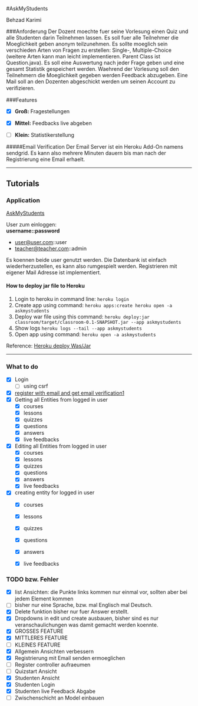 
#AskMyStudents

Behzad Karimi 

###Anforderung
Der Dozent moechte fuer seine Vorlesung einen Quiz und alle Studenten darin Teilnehmen lassen. Es soll fuer alle 
Teilnehmer die Moeglichkeit geben anonym teilzunehmen. Es sollte moeglich sein verschieden Arten von Fragen zu 
erstellen: Single-, Multiple-Choice (weitere Arten kann man leicht implementieren. Parent Class ist Question.java). Es soll eine Auswertung nach jeder Frage geben und eine gesamt 
Statistik gespeichert werden. Waehrend der Vorlesung soll den Teilnehmern die Moeglichkeit gegeben werden Feedback 
abzugeben. 
Eine Mail soll an den Dozenten abgeschickt werden um seinen Account zu veriﬁzieren.

###Features
- [x] **Groß:** Fragestellungen

- [x] **Mittel:** Feedbacks live abgeben

- [ ] **Klein:** Statistikerstellung

#####Email Verification
Der Email Server ist ein Heroku Add-On namens sendgrid. Es kann also mehrere Minuten dauern bis man nach der 
Registrierung eine Email erhaelt.



---
## Tutorials

### Application
[AskMyStudents](https://askmystudents.herokuapp.com)

User zum einloggen:  
**username::password** 

- user@user.com::user     
- teacher@teacher.com::admin

Es koennen beide user genutzt werden. Die Datenbank ist einfach wiederherzustellen, es kann also rumgespielt werden.
Registrieren mit eigener Mail Adresse ist implementiert.

#### How to deploy jar file to Heroku
1. Login to heroku in command line: `heroku login`
2. Create app using command: `heroku apps:create heroku open -a askmystudents`
3. Deploy war file using this command: `heroku deploy:jar classroom/target/classroom-0.1-SNAPSHOT.jar --app askmystudents`
4. Show logs `heroku logs --tail --app askmystudents`
5. Open app using command: `heroku open -a askmystudents`

Reference: [Heroku deploy Was/Jar](https://www.callicoder.com/deploy-host-spring-boot-apps-on-heroku/) 

---
### What to do 
- [x] Login
    - [ ] using csrf
- [x] [register with email and get email verification1](https://www.baeldung.com/registration-with-spring-mvc-and-spring-security) 
- [x] Getting all Entities from logged in user
    - [x] courses
    - [x] lessons
    - [x] quizzes
    - [x] questions
    - [x] answers
    - [x] live feedbacks
- [x] Editing all Entities from logged in user
    - [x] courses
    - [x] lessons
    - [x] quizzes
    - [x] questions
    - [x] answers
    - [x] live feedbacks
- [x] creating entity for logged in user
    - [x] courses
    - [x] lessons
    - [x] quizzes
    - [x] questions
    - [x] answers
    - [x] live feedbacks 


### TODO bzw. Fehler
- [x] list Ansichten: die Punkte links kommen nur einmal vor, sollten aber bei jedem Element kommen
- [ ] bisher nur eine Sprache, bzw. mal Englisch mal Deutsch. 
- [x] Delete funktion bisher nur fuer Answer erstellt.
- [x] Dropdowns in edit und create ausbauen, bisher sind es nur veranschaulichungen was damit gemacht werden koennte.
- [x] GROSSES FEATURE
- [x] MITTLERES FEATURE
- [ ] KLEINES FEATURE 
- [x] Allgemein Ansichten verbessern
- [x] Registrierung mit Email senden ermoeglichen
- [ ] Register controller aufraeumen
- [ ] Quizstart Ansicht
- [x] Studenten Ansicht
- [x] Studenten Login
- [x] Studenten live Feedback Abgabe
- [ ] Zwischenschicht an Model einbauen